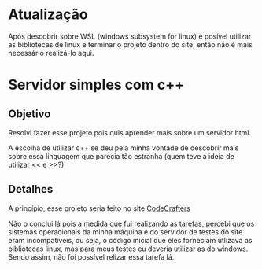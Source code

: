 # Atualização
  Após descobrir sobre WSL (windows subsystem for linux) é posível utilizar as bibliotecas de linux e terminar o projeto dentro do site, então não é mais necessário realizá-lo aqui.

# Servidor simples com c++

## Objetivo
  Resolvi fazer esse projeto pois quis aprender mais sobre um servidor html.
  
  A escolha de utilizar c++ se deu pela minha vontade de descobrir mais sobre essa linguagem que parecia tão estranha
  (quem teve a ideia de utilizar << e >>?)

## Detalhes
  A princípio, esse projeto seria feito no site [CodeCrafters](https://app.codecrafters.io)
  
  Não o conclui lá pois a medida que fui realizando as tarefas, percebi que os sistemas operacionais da minha máquina e do servidor
de testes do site eram incompativeis, ou seja, o código inicial que eles forneciam utlizava as bibliotecas linux, mas para meus   testes eu deveria utilizar as do windows. Sendo assim, não foi possível relizar essa tarefa lá.
